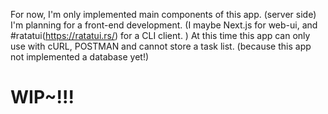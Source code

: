 For now, I'm only implemented main components of this app. (server side)
I'm planning for a front-end development. (I maybe Next.js for web-ui, and #ratatui(https://ratatui.rs/) for a CLI client. ) 
At this time this app can only use with cURL, POSTMAN and cannot store a task list. (because this app not implemented a database yet!)
# WIP~!!!
